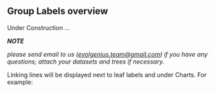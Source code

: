 

## Group Labels overview ##

Under Construction ...

**_NOTE_**

_please send email to us (evolgenius.team@gmail.com) if you have any questions; attach your datasets and trees if necessary._

Linking lines will be displayed next to leaf labels and under Charts. For example: